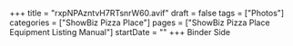 +++
title = "rxpNPAzntvH7RTsnrW60.avif"
draft = false
tags = ["Photos"]
categories = ["ShowBiz Pizza Place"]
pages = ["ShowBiz Pizza Place Equipment Listing Manual"]
startDate = ""
+++
Binder Side
